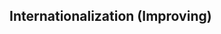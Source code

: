 ## Internationalization (Improving)
<!-- ## Internationalization

The default language of Element is Chinese. If you wish to use another language, you'll need to do some i18n configuration. In your entry file, if you are importing Element entirely:

```javascript
import Vue from "vue"
import ElementUI from "element-ui"
import locale from "element-ui/lib/locale/lang/en"

Vue.use(ElementUI, { locale })
```

Or if you are importing Element on demand:

```javascript
import Vue from "vue"
import { Button, Select } from "element-ui"
import lang from "element-ui/lib/locale/lang/en"
import locale from "element-ui/lib/locale"

// configure language
locale.use(lang)

// import components
Vue.component(Button.name, Button)
Vue.component(Select.name, Select)
```

The Chinese language pack is imported by default, even if you're using another language. But with `NormalModuleReplacementPlugin` provided by webpack you can replace default locale:

webpack.config.js
```javascript
{
  plugins: [
    new webpack.NormalModuleReplacementPlugin(/element-ui[\/\\]lib[\/\\]locale[\/\\]lang[\/\\]zh-CN/, 'element-ui/lib/locale/lang/en')
  ]
}
```

## Compatible with `vue-i18n@5.x`

Element is compatible with [vue-i18n@5.x](https://github.com/kazupon/vue-i18n), which makes multilingual switching even easier.

```javascript
import Vue from "vue"
import VueI18n from "vue-i18n"
import Element from "element-ui"
import enLocale from "element-ui/lib/locale/lang/en"
import zhLocale from "element-ui/lib/locale/lang/zh-CN"

Vue.use(VueI18n)
Vue.use(Element)

Vue.config.lang = "zh-cn"
Vue.locale("zh-cn", zhLocale)
Vue.locale("en", enLocale)
```

## Compatible with other i18n plugins
Element may not be compatible with i18n plugins other than vue-i18n, but you can customize how Element processes i18n.

```javascript
import Vue from "vue"
import Element from "element-ui"
import enLocale from "element-ui/lib/locale/lang/en"
import zhLocale from "element-ui/lib/locale/lang/zh-CN"

Vue.use(Element, {
  i18n: function (path, options) {
    // ...
  }
})
```

## Compatible with `vue-i18n@6.x`

You need to manually handle it for compatibility with `6.x`.

```javascript
import Vue from "vue"
import Element from "element-ui"
import VueI18n from "vue-i18n"
import enLocale from "element-ui/lib/locale/lang/en"
import zhLocale from "element-ui/lib/locale/lang/zh-CN"

Vue.use(VueI18n)

const messages = {
  en: {
    message: "hello",
    ...enLocale // Or use `Object.assign({ message: "hello" }, enLocale)`
  },
  zh: {
    message: "你好",
    ...zhLocale // Or use `Object.assign({ message: "你好" }, zhLocale)`
  }
}
// Create VueI18n instance with options
const i18n = new VueI18n({
  locale: "en", // set locale
  messages, // set locale messages
})

Vue.use(Element, {
  i18n: (key, value) => i18n.t(key, value)
})

new Vue({ i18n }).$mount("#app")
```

## Custom i18n in on-demand components

```js
import Vue from "vue"
import DatePicker from "element/lib/date-picker"
import VueI18n from "vue-i18n"

import enLocale from "element-ui/lib/locale/lang/en"
import zhLocale from "element-ui/lib/locale/lang/zh-CN"
import ElementLocale from "element-ui/lib/locale"

Vue.use(VueI18n)
Vue.use(DatePicker)

const messages = {
  en: {
    message: "hello",
    ...enLocale
  },
  zh: {
    message: "你好",
    ...zhLocale
  }
}
// Create VueI18n instance with options
const i18n = new VueI18n({
  locale: "en", // set locale
  messages, // set locale messages
})

ElementLocale.i18n((key, value) => i18n.t(key, value))
```

## Import via CDN

```html
<script src="//unpkg.com/vue"></script>
<script src="//unpkg.com/element-ui"></script>
<script src="//unpkg.com/element-ui/lib/umd/locale/en.js"></script>

<script>
  ELEMENT.locale(ELEMENT.lang.en)
</script>
```

Compatible with `vue-i18n`

```html
<script src="//unpkg.com/vue"></script>
<script src="//unpkg.com/vue-i18n/dist/vue-i18n.js"></script>
<script src="//unpkg.com/element-ui"></script>
<script src="//unpkg.com/element-ui/lib/umd/locale/zh-CN.js"></script>
<script src="//unpkg.com/element-ui/lib/umd/locale/en.js"></script>

<script>
  Vue.locale("en", ELEMENT.lang.en)
  Vue.locale("zh-cn", ELEMENT.lang.zhCN)
</script>
```

Currently Element ships with the following languages:
<ul class="language-list">
  <li>Simplified Chinese (zh-CN)</li>
  <li>English (en)</li>
  <li>German (de)</li>
  <li>Portuguese (pt)</li>
  <li>Spanish (es)</li>
  <li>Danish (da)</li>
  <li>French (fr)</li>
  <li>Norwegian (nb-NO)</li>
  <li>Traditional Chinese (zh-TW)</li>
  <li>Italian (it)</li>
  <li>Korean (ko)</li>
  <li>Japanese (ja)</li>
  <li>Dutch (nl)</li>
  <li>Vietnamese (vi)</li>
  <li>Russian (ru-RU)</li>
  <li>Turkish (tr-TR)</li>
  <li>Brazilian Portuguese (pt-br)</li>
  <li>Farsi (fa)</li>
  <li>Thai (th)</li>
  <li>Indonesian (id)</li>
  <li>Bulgarian (bg)</li>
  <li>Polish (pl)</li>
  <li>Finnish (fi)</li>
  <li>Swedish (sv-SE)</li>
  <li>Greek (el)</li>
  <li>Slovak (sk)</li>
  <li>Catalunya (ca)</li>
  <li>Czech (cs-CZ)</li>
  <li>Ukrainian (ua)</li>
  <li>Turkmen (tk)</li>
  <li>Tamil (ta)</li>
  <li>Latvian (lv)</li>
  <li>Afrikaans (af-ZA)</li>
  <li>Estonian (ee)</li>
  <li>Slovenian (sl)</li>
  <li>Arabic (ar)</li>
  <li>Hebrew (he)</li>
  <li>Lithuanian (lt)</li>
  <li>Mongolian (mn)</li>
  <li>Kazakh (kz)</li>
  <li>Hungarian (hu)</li>
  <li>Romanian (ro)</li>
  <li>Kurdish (ku)</li>
  <li>Uighur (ug-CN)</li>
  <li>Khmer (km)</li>
  <li>Serbian (sr)</li>
  <li>Basque (eu)</li>
  <li>Kyrgyz (kg)</li>
  <li>Armenian (hy)</li>
  <li>Croatian (hr)</li>
  <li>Esperanto (eo)</li>
</ul>

If your target language is not included, you are more than welcome to contribute: just add another language config [here](https://github.com/ElemeFE/element/tree/dev/src/locale/lang) and create a pull request. -->
